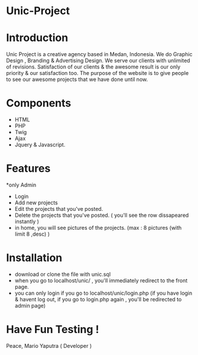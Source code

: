 # Unic-Project



# Introduction

Unic Project is a creative agency based in Medan, Indonesia.
We do Graphic Design , Branding & Advertising Design.
We serve our clients with unlimited of revisions.
Satisfaction of our clients & the awesome result is our only priority & our satisfaction too.
The purpose of the website is to give people to see our awesome projects that we have done until now.

# Components

- HTML
- PHP
- Twig
- Ajax
- Jquery & Javascript.

# Features

*only Admin

- Login 
- Add new projects
- Edit the projects that you've posted.
- Delete the projects that you've posted. ( you'll see the row dissapeared instantly )
- in home, you will see pictures of the projects. (max : 8 pictures (with limit 8 ,desc) )


# Installation
- download or clone the file with unic.sql
- when you go to localhost/unic/ , you'll immediately redirect to the front page.
- you can only login if you go to localhost/unic/login.php
  (if you have login & havent log out, if you go to login.php again , you'll be redirected to admin page)


# Have Fun Testing !

Peace,  Mario Yaputra ( Developer )
